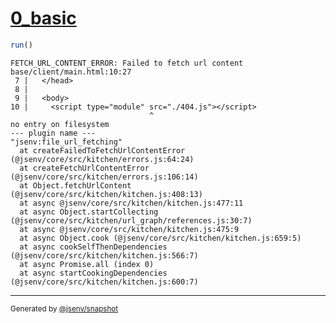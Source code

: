# [0_basic](../../script_module_not_found_build.test.mjs#L20)

```js
run()
```

```console
FETCH_URL_CONTENT_ERROR: Failed to fetch url content
base/client/main.html:10:27
 7 |   </head>
 8 | 
 9 |   <body>
10 |     <script type="module" src="./404.js"></script>
                               ^
no entry on filesystem
--- plugin name ---
"jsenv:file_url_fetching"
  at createFailedToFetchUrlContentError (@jsenv/core/src/kitchen/errors.js:64:24)
  at createFetchUrlContentError (@jsenv/core/src/kitchen/errors.js:106:14)
  at Object.fetchUrlContent (@jsenv/core/src/kitchen/kitchen.js:408:13)
  at async @jsenv/core/src/kitchen/kitchen.js:477:11
  at async Object.startCollecting (@jsenv/core/src/kitchen/url_graph/references.js:30:7)
  at async @jsenv/core/src/kitchen/kitchen.js:475:9
  at async Object.cook (@jsenv/core/src/kitchen/kitchen.js:659:5)
  at async cookSelfThenDependencies (@jsenv/core/src/kitchen/kitchen.js:566:7)
  at async Promise.all (index 0)
  at async startCookingDependencies (@jsenv/core/src/kitchen/kitchen.js:600:7)
```

---

<sub>
  Generated by <a href="https://github.com/jsenv/core/tree/main/packages/independent/snapshot">@jsenv/snapshot</a>
</sub>
